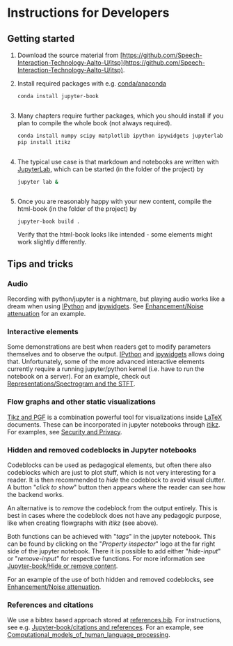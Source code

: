 # Instructions for Developers

## Getting started

1. Download the source material from [https://github.com/Speech-Interaction-Technology-Aalto-U/itsp](https://github.com/Speech-Interaction-Technology-Aalto-U/itsp). 
2. Install required packages with e.g. [conda/anaconda](https://www.anaconda.com/products/distribution)

   ```bash
   conda install jupyter-book   
   ```
   ![]()
3. Many chapters require further packages, which you should install if you plan to compile the whole book (not always required).

    ```bash
    conda install numpy scipy matplotlib ipython ipywidgets jupyterlab   
    pip install itikz
    ```
    ![]()
    
4. The typical use case is that markdown and notebooks are written with [JupyterLab](https://jupyter.org/), which can be started (in the folder of the project) by

    ```bash
    jupyter lab &
    ```
    ![]()
    
5. Once you are reasonably happy with your new content, compile the html-book (in the folder of the project) by

    ```bash
    jupyter-book build .
    ```
    ![]()    
    Verify that the html-book looks like intended - some elements might work slightly differently.
    
    
## Tips and tricks

### Audio

Recording with python/jupyter is a nightmare, but playing audio works like a dream when using [IPython](https://ipython.org/) and [ipywidgets](https://ipywidgets.readthedocs.io/en/latest/). See [Enhancement/Noise attenuation](../Enhancement/Noise_attenuation.ipynb) for an example. 

### Interactive elements

Some demonstrations are best when readers get to modify parameters themselves and to observe the output. [IPython](https://ipython.org/) and [ipywidgets](https://ipywidgets.readthedocs.io/en/latest/) allows doing that. Unfortunately, some of the more advanced interactive elements currently require a running jupyter/python kernel (i.e. have to run the notebook on a server).
For an example, check out [Representations/Spectrogram and the STFT](../Representations/Spectrogram_and_the_STFT.ipynb).

### Flow graphs and other static visualizations

[Tikz and PGF](https://tikz.dev/) is a combination powerful tool for visualizations inside [LaTeX](https://www.latex-project.org/) documents. These can be incorporated in jupyter notebooks through [itikz](https://pypi.org/project/itikz/). For examples, see [Security and Privacy](../Security_and_privacy.ipynb).

### Hidden and removed codeblocks in Jupyter notebooks

Codeblocks can be used as pedagogical elements, but often there also codeblocks which are just to plot stuff, which is not very interesting for a reader. It is then recommended to *hide* the codeblock to avoid visual clutter. A button "*click to show*" button then appears where the reader can see how the backend works. 

An alternative is to *remove* the codeblock from the output entirely. This is best in cases where the codeblock does not have any pedagogic purpose, like when creating flowgraphs with *itikz* (see above). 

Both functions can be achieved with "*tags*" in the jupyter notebook. This can be found by clicking on the "*Property inspector*" logo at the far right side of the jupyter notebook. There it is possible to add either "*hide-input*" or "*remove-input*" for respective functions. For more information see [Jupyter-book/Hide or remove content](https://jupyterbook.org/interactive/hiding.html).

For an example of the use of both hidden and removed codeblocks, see [Enhancement/Noise attenuation](../Enhancement/Noise_attenuation.ipynb).

### References and citations

We use a bibtex based approach stored at [references.bib](../references.bib). For instructions, see e.g. [Jupyter-book/citations and references](https://jupyterbook.org/en/stable/content/citations.html). For an example, see [Computational_models_of_human_language_processing](../Computational_models_of_human_language_processing.md).